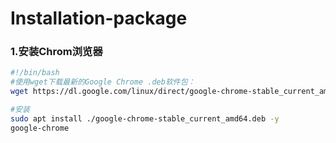 # Installation-package

### 1.安装Chrom浏览器

```Bash
#!/bin/bash
#使用wget下载最新的Google Chrome .deb软件包：
wget https://dl.google.com/linux/direct/google-chrome-stable_current_amd64.deb

#安装
sudo apt install ./google-chrome-stable_current_amd64.deb -y
google-chrome
```
